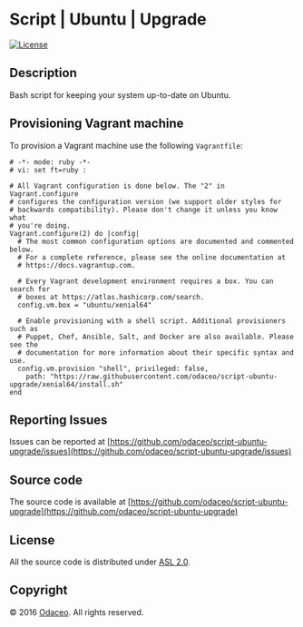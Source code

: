 # Script | Ubuntu | Upgrade

[![License](https://img.shields.io/github/license/odaceo/script-ubuntu-upgrade.svg)](LICENSE)

## Description

Bash script for keeping your system up-to-date on Ubuntu.

## Provisioning Vagrant machine

To provision a Vagrant machine use the following ``Vagrantfile``:

``` shell
# -*- mode: ruby -*-
# vi: set ft=ruby :

# All Vagrant configuration is done below. The "2" in Vagrant.configure
# configures the configuration version (we support older styles for
# backwards compatibility). Please don't change it unless you know what
# you're doing.
Vagrant.configure(2) do |config|
  # The most common configuration options are documented and commented below.
  # For a complete reference, please see the online documentation at
  # https://docs.vagrantup.com.

  # Every Vagrant development environment requires a box. You can search for
  # boxes at https://atlas.hashicorp.com/search.
  config.vm.box = "ubuntu/xenial64"
  
  # Enable provisioning with a shell script. Additional provisioners such as
  # Puppet, Chef, Ansible, Salt, and Docker are also available. Please see the
  # documentation for more information about their specific syntax and use.
  config.vm.provision "shell", privileged: false, 
    path: "https://raw.githubusercontent.com/odaceo/script-ubuntu-upgrade/xenial64/install.sh"
end
```

## Reporting Issues

Issues can be reported at [https://github.com/odaceo/script-ubuntu-upgrade/issues](https://github.com/odaceo/script-ubuntu-upgrade/issues)

## Source code

The source code is available at [https://github.com/odaceo/script-ubuntu-upgrade](https://github.com/odaceo/script-ubuntu-upgrade)

## License

All the source code is distributed under [ASL 2.0](LICENSE).

## Copyright

© 2016 [Odaceo](http://odaceo.ch). All rights reserved.